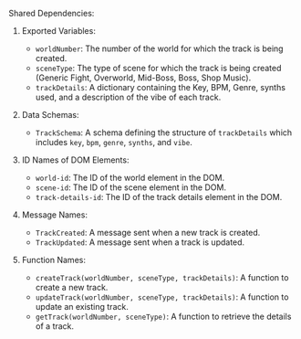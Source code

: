 Shared Dependencies:

1. Exported Variables: 
   - `worldNumber`: The number of the world for which the track is being created.
   - `sceneType`: The type of scene for which the track is being created (Generic Fight, Overworld, Mid-Boss, Boss, Shop Music).
   - `trackDetails`: A dictionary containing the Key, BPM, Genre, synths used, and a description of the vibe of each track.

2. Data Schemas:
   - `TrackSchema`: A schema defining the structure of `trackDetails` which includes `key`, `bpm`, `genre`, `synths`, and `vibe`.

3. ID Names of DOM Elements:
   - `world-id`: The ID of the world element in the DOM.
   - `scene-id`: The ID of the scene element in the DOM.
   - `track-details-id`: The ID of the track details element in the DOM.

4. Message Names:
   - `TrackCreated`: A message sent when a new track is created.
   - `TrackUpdated`: A message sent when a track is updated.

5. Function Names:
   - `createTrack(worldNumber, sceneType, trackDetails)`: A function to create a new track.
   - `updateTrack(worldNumber, sceneType, trackDetails)`: A function to update an existing track.
   - `getTrack(worldNumber, sceneType)`: A function to retrieve the details of a track.